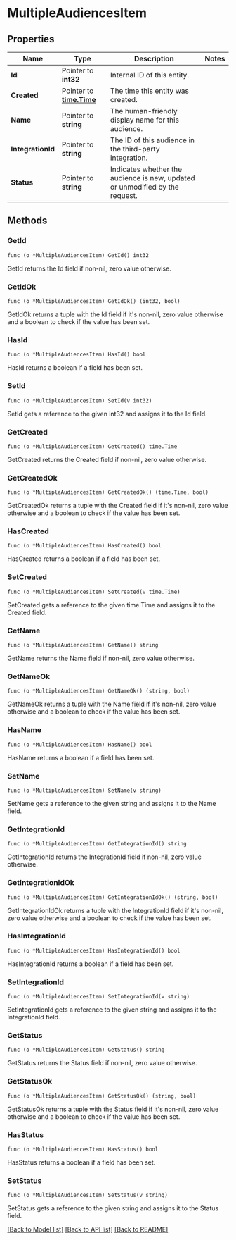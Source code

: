 # MultipleAudiencesItem

## Properties

Name | Type | Description | Notes
------------ | ------------- | ------------- | -------------
**Id** | Pointer to **int32** | Internal ID of this entity. | 
**Created** | Pointer to [**time.Time**](time.Time.md) | The time this entity was created. | 
**Name** | Pointer to **string** | The human-friendly display name for this audience. | 
**IntegrationId** | Pointer to **string** | The ID of this audience in the third-party integration. | 
**Status** | Pointer to **string** | Indicates whether the audience is new, updated or unmodified by the request.  | 

## Methods

### GetId

`func (o *MultipleAudiencesItem) GetId() int32`

GetId returns the Id field if non-nil, zero value otherwise.

### GetIdOk

`func (o *MultipleAudiencesItem) GetIdOk() (int32, bool)`

GetIdOk returns a tuple with the Id field if it's non-nil, zero value otherwise
and a boolean to check if the value has been set.

### HasId

`func (o *MultipleAudiencesItem) HasId() bool`

HasId returns a boolean if a field has been set.

### SetId

`func (o *MultipleAudiencesItem) SetId(v int32)`

SetId gets a reference to the given int32 and assigns it to the Id field.

### GetCreated

`func (o *MultipleAudiencesItem) GetCreated() time.Time`

GetCreated returns the Created field if non-nil, zero value otherwise.

### GetCreatedOk

`func (o *MultipleAudiencesItem) GetCreatedOk() (time.Time, bool)`

GetCreatedOk returns a tuple with the Created field if it's non-nil, zero value otherwise
and a boolean to check if the value has been set.

### HasCreated

`func (o *MultipleAudiencesItem) HasCreated() bool`

HasCreated returns a boolean if a field has been set.

### SetCreated

`func (o *MultipleAudiencesItem) SetCreated(v time.Time)`

SetCreated gets a reference to the given time.Time and assigns it to the Created field.

### GetName

`func (o *MultipleAudiencesItem) GetName() string`

GetName returns the Name field if non-nil, zero value otherwise.

### GetNameOk

`func (o *MultipleAudiencesItem) GetNameOk() (string, bool)`

GetNameOk returns a tuple with the Name field if it's non-nil, zero value otherwise
and a boolean to check if the value has been set.

### HasName

`func (o *MultipleAudiencesItem) HasName() bool`

HasName returns a boolean if a field has been set.

### SetName

`func (o *MultipleAudiencesItem) SetName(v string)`

SetName gets a reference to the given string and assigns it to the Name field.

### GetIntegrationId

`func (o *MultipleAudiencesItem) GetIntegrationId() string`

GetIntegrationId returns the IntegrationId field if non-nil, zero value otherwise.

### GetIntegrationIdOk

`func (o *MultipleAudiencesItem) GetIntegrationIdOk() (string, bool)`

GetIntegrationIdOk returns a tuple with the IntegrationId field if it's non-nil, zero value otherwise
and a boolean to check if the value has been set.

### HasIntegrationId

`func (o *MultipleAudiencesItem) HasIntegrationId() bool`

HasIntegrationId returns a boolean if a field has been set.

### SetIntegrationId

`func (o *MultipleAudiencesItem) SetIntegrationId(v string)`

SetIntegrationId gets a reference to the given string and assigns it to the IntegrationId field.

### GetStatus

`func (o *MultipleAudiencesItem) GetStatus() string`

GetStatus returns the Status field if non-nil, zero value otherwise.

### GetStatusOk

`func (o *MultipleAudiencesItem) GetStatusOk() (string, bool)`

GetStatusOk returns a tuple with the Status field if it's non-nil, zero value otherwise
and a boolean to check if the value has been set.

### HasStatus

`func (o *MultipleAudiencesItem) HasStatus() bool`

HasStatus returns a boolean if a field has been set.

### SetStatus

`func (o *MultipleAudiencesItem) SetStatus(v string)`

SetStatus gets a reference to the given string and assigns it to the Status field.


[[Back to Model list]](../README.md#documentation-for-models) [[Back to API list]](../README.md#documentation-for-api-endpoints) [[Back to README]](../README.md)


